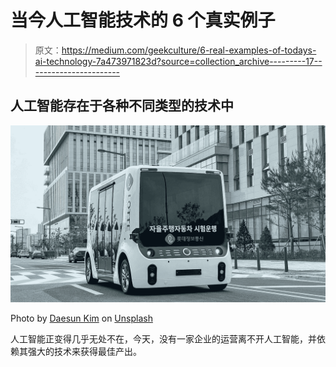# 当今人工智能技术的 6 个真实例子

> 原文：<https://medium.com/geekculture/6-real-examples-of-todays-ai-technology-7a473971823d?source=collection_archive---------17----------------------->

## 人工智能存在于各种不同类型的技术中

![](img/9bad3b4b8b7d3558f3719063580b82cf.png)

Photo by [Daesun Kim](https://unsplash.com/@lifeandyouth?utm_source=medium&utm_medium=referral) on [Unsplash](https://unsplash.com?utm_source=medium&utm_medium=referral)

人工智能正变得几乎无处不在，今天，没有一家企业的运营离不开人工智能，并依赖其强大的技术来获得最佳产出。